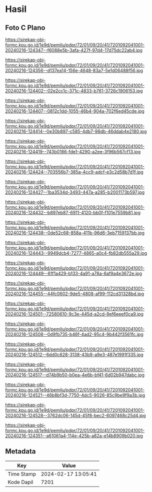 # Hasil

## Foto C Plano

https://sirekap-obj-formc.kpu.go.id/1e9d/pemilu/pdpr/72/01/09/20/41/7201092041001-20240216-124347--f6088e5b-3afa-427f-97d4-17d75dc22ab4.jpg

https://sirekap-obj-formc.kpu.go.id/1e9d/pemilu/pdpr/72/01/09/20/41/7201092041001-20240216-124356--d137ea14-156e-4648-83a7-5e1d06488f56.jpg

https://sirekap-obj-formc.kpu.go.id/1e9d/pemilu/pdpr/72/01/09/20/41/7201092041001-20240216-124402--02e2cc1c-371c-4833-b761-3726c1906153.jpg

https://sirekap-obj-formc.kpu.go.id/1e9d/pemilu/pdpr/72/01/09/20/41/7201092041001-20240216-124407--0812c1dd-1055-46b4-904a-702f6ed45cde.jpg

https://sirekap-obj-formc.kpu.go.id/1e9d/pemilu/pdpr/72/01/09/20/41/7201092041001-20240216-124414--0e30b897-c585-4db7-98db-46ddab4e2180.jpg

https://sirekap-obj-formc.kpu.go.id/1e9d/pemilu/pdpr/72/01/09/20/41/7201092041001-20240216-124419--743b0186-fde1-4290-a2ee-3f96b567cf13.jpg

https://sirekap-obj-formc.kpu.go.id/1e9d/pemilu/pdpr/72/01/09/20/41/7201092041001-20240216-124424--703556b7-385a-4cc9-adcf-e3c2d58b7d1f.jpg

https://sirekap-obj-formc.kpu.go.id/1e9d/pemilu/pdpr/72/01/09/20/41/7201092041001-20240216-124427--1ba3534d-3493-447a-a285-b2001173b597.jpg

https://sirekap-obj-formc.kpu.go.id/1e9d/pemilu/pdpr/72/01/09/20/41/7201092041001-20240216-124432--b897eb87-6911-4120-bb0f-f101e7559b81.jpg

https://sirekap-obj-formc.kpu.go.id/1e9d/pemilu/pdpr/72/01/09/20/41/7201092041001-20240216-124438--0de52c68-858a-411b-96d6-3eb7159137bb.jpg

https://sirekap-obj-formc.kpu.go.id/1e9d/pemilu/pdpr/72/01/09/20/41/7201092041001-20240216-124443--9949dcb4-7277-4865-a0c4-fb82db555a29.jpg

https://sirekap-obj-formc.kpu.go.id/1e9d/pemilu/pdpr/72/01/09/20/41/7201092041001-20240216-124449--81f1a429-b133-4a91-a78a-6af9a4e3672e.jpg

https://sirekap-obj-formc.kpu.go.id/1e9d/pemilu/pdpr/72/01/09/20/41/7201092041001-20240216-124455--44fc0602-9de5-4808-af99-112cd31328bd.jpg

https://sirekap-obj-formc.kpu.go.id/1e9d/pemilu/pdpr/72/01/09/20/41/7201092041001-20240216-124501--72580610-9c3e-445d-a2cd-9ef6eeef0ca9.jpg

https://sirekap-obj-formc.kpu.go.id/1e9d/pemilu/pdpr/72/01/09/20/41/7201092041001-20240216-124508--0d9fb735-b46f-4ad2-95c4-9b442f3561fc.jpg

https://sirekap-obj-formc.kpu.go.id/1e9d/pemilu/pdpr/72/01/09/20/41/7201092041001-20240216-124512--6dd0c828-3138-43b9-a9e3-487e1991f335.jpg

https://sirekap-obj-formc.kpu.go.id/1e9d/pemilu/pdpr/72/01/09/20/41/7201092041001-20240216-124517--d74b9b50-b0ea-4e6b-bf41-6d02b947dabc.jpg

https://sirekap-obj-formc.kpu.go.id/1e9d/pemilu/pdpr/72/01/09/20/41/7201092041001-20240216-124521--46b8bf3d-7750-4dc5-9026-85c9be9f9a3b.jpg

https://sirekap-obj-formc.kpu.go.id/1e9d/pemilu/pdpr/72/01/09/20/41/7201092041001-20240216-124528--3762dc06-145d-45f8-bec2-6097468c25d4.jpg

https://sirekap-obj-formc.kpu.go.id/1e9d/pemilu/pdpr/72/01/09/20/41/7201092041001-20240216-124351--a61061a4-114e-425b-a82a-e14b8909b020.jpg


## Metadata

| Key        | Value               |
| ---------- | ------------------- |
| Time Stamp | 2024-02-17 13:05:41 |
| Kode Dapil | 7201                |



